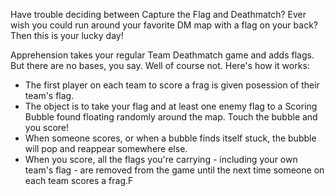 Have trouble deciding between Capture the Flag and Deathmatch? Ever wish you could run around your favorite DM map with a flag on your back?
Then this is your lucky day!

Apprehension takes your regular Team Deathmatch game and adds flags. But there are no bases, you say. Well of course not. Here's how it
works:

- The first player on each team to score a frag is given posession of their team's flag.
- The object is to take your flag and at least one enemy flag to a Scoring Bubble found floating randomly around the map. Touch the bubble
  and you score!
- When someone scores, or when a bubble finds itself stuck, the bubble will pop and reappear somewhere else.
- When you score, all the flags you're carrying - including your own team's flag - are removed from the game until the next time someone on
  each team scores a frag.F